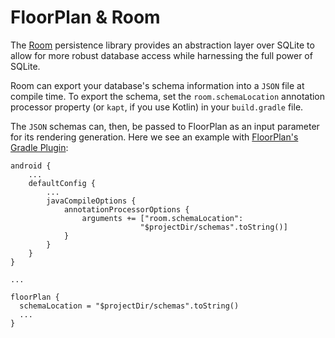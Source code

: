 # FloorPlan & Room

The [Room](https://developer.android.com/topic/libraries/architecture/room) persistence library provides an abstraction layer over SQLite to allow for more robust database access while harnessing the full power of SQLite.

Room can export your database's schema information into a `JSON` file at compile time.
To export the schema, set the `room.schemaLocation` annotation processor property (or `kapt`, if you use Kotlin) in your `build.gradle` file.

The `JSON` schemas can, then, be passed to FloorPlan as an input parameter for its rendering generation. Here we see an example with [FloorPlan's Gradle Plugin](../gradle-plugin.md):
```
android {
    ...
    defaultConfig {
        ...
        javaCompileOptions {
            annotationProcessorOptions {
                arguments += ["room.schemaLocation":
                             "$projectDir/schemas".toString()]
            }
        }
    }
}

...

floorPlan {
  schemaLocation = "$projectDir/schemas".toString()
  ...
}

```
